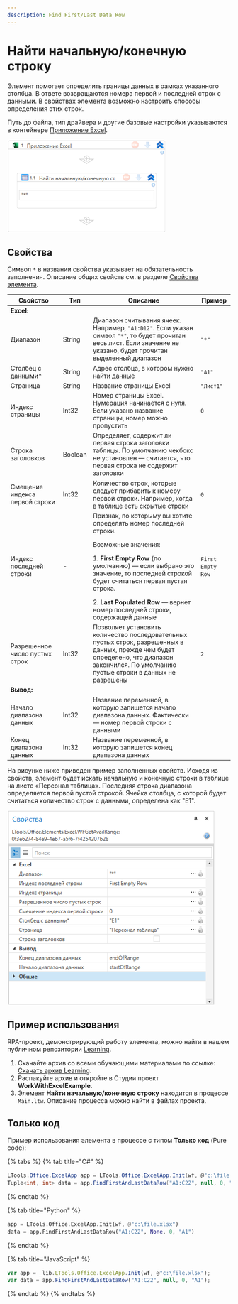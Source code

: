 ```yaml
---
description: Find First/Last Data Row
---
```


# Найти начальную/конечную строку

Элемент помогает определить границы данных в рамках указанного столбца. В ответе возвращаются номера первой и последней строк с данными. В свойствах элемента возможно настроить способы определения этих строк. 

Путь до файла, тип драйвера и другие базовые настройки указываются в контейнере [Приложение Excel](https://docs.primo-rpa.ru/primo-rpa/g_elements/el_basic/els_excel/el_excel_app).

![](<../../../.gitbook/assets1/WFGetAvailRange.png>)

## Свойства
Символ `*` в названии свойства указывает на обязательность заполнения. Описание общих свойств см. в разделе [Свойства элемента](https://docs.primo-rpa.ru/primo-rpa/primo-studio/process/elements#svoistva-elementa).

| Свойство                  | Тип     | Описание                                                                                                               | Пример         |                     
| ------------------------- | ------- | ---------------------------------------------------------------------------------------------------------------------- | -------------- |
| **Excel:**                | | | |
| Диапазон                  | String  | Диапазон считывания ячеек. Например, `"A1:D12"`. Если указан символ `"*"`, то будет прочитан весь лист. Если значение не указано, будет прочитан выделенный диапазон | `"*"` |
| Столбец с данными\*       | String  | Адрес столбца, в котором нужно найти данные                                                                            | `"А1"`         | 
| Страница                  | String  | Название страницы Excel                                                                                                | `"Лист1"`      |         
| Индекс страницы           | Int32   | Номер страницы Excel. Нумерация начинается с нуля. Если указано название страницы, номер можно пропустить              | `0`            |
| Строка заголовков         | Boolean | Определяет, содержит ли первая строка заголовки таблицы. По умолчанию чекбокс не установлен — считается, что первая строка не содержит заголовки |     |
| Смещение индекса первой строки | Int32 | Количество строк, которые следует прибавить к номеру первой строки. Например, когда в таблице есть скрытые строки   | `0`            |
| Индекс последней строки   | -       | Признак, по которыму вы хотите определять номер последней строки. <p> Возможные значения:</p> <p> 1. **First Empty Row** (по умолчанию) — если выбрано это значение, то последней строкой будет считаться первая пустая строка.</p> 2. **Last Populated Row** — вернет номер последней строки, содержащей данные | `First Empty Row` |
| Разрешенное число пустых строк | Int32 | Позволяет установить количество последовательных пустых строк, разрешенных в данных, прежде чем будет определено, что диапазон закончился. По умолчанию пустые строки в данных не разрешены | `2` |
| **Вывод:**                | | | |
| Начало диапазона данных   | Int32   | Название переменной, в которую запишется начало диапазона данных. Фактически — номер первой строки с данными    |  |                                             
| Конец диапазона данных    | Int32   | Название переменной, в которую запишется конец диапазона данных                                                                |  |

На рисунке ниже приведен пример заполненных свойств. Исходя из свойств, элемент будет искать начальную и конечную строки в таблице на листе «Персонал таблица». Последняя строка диапазона определяется первой пустой строкой. Ячейка столбца, с которой будет считаться количество строк с данными, определена как "Е1".

![](<../../../.gitbook/assets1/WFGetAvailRange-example.png>)

## Пример использования 
RPA-проект, демонстрирующий работу элемента, можно найти в нашем публичном репозитории [Learning](https://github.com/PrimoRPA/Learning).

1. Скачайте архив со всеми обучающими материалами по ссылке: [Скачать архив Learning](https://github.com/PrimoRPA/Learning/archive/refs/heads/master.zip).
2. Распакуйте архив и откройте в Студии проект **WorkWithExcelExample**.
3. Элемент **Найти начальную/конечную строку** находится в процессе `Main.ltw`. Описание процесса можно найти в файлах проекта. 


## Только код

Пример использования элемента в процессе с типом **Только код** (Pure code):

{% tabs %}
{% tab title="C#" %}
```csharp
LTools.Office.ExcelApp app = LTools.Office.ExcelApp.Init(wf, @"c:\file.xlsx");
Tuple<int, int> data = app.FindFirstAndLastDataRow("A1:C22", null, 0, "A1");
```
{% endtab %}

{% tab title="Python" %}
```python
app = LTools.Office.ExcelApp.Init(wf, @"c:\file.xlsx")
data = app.FindFirstAndLastDataRow("A1:C22", None, 0, "A1")
```
{% endtab %}

{% tab title="JavaScript" %}
```javascript
var app = _lib.LTools.Office.ExcelApp.Init(wf, @"c:\file.xlsx");
var data = app.FindFirstAndLastDataRow("A1:C22", null, 0, "A1");
```
{% endtab %}
{% endtabs %}
